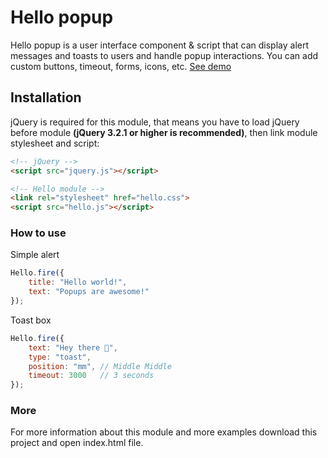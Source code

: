 # Hello popup
Hello popup is a user interface component & script that can display alert messages and toasts to users and handle popup interactions. You can add custom buttons, timeout, forms, icons, etc.
[See demo](https://amatris.ir/docs/?doc=hello)

## Installation
jQuery is required for this module, that means you have to load jQuery before module **(jQuery 3.2.1 or higher is recommended)**, then link module stylesheet and script:

```html
<!-- jQuery -->
<script src="jquery.js"></script>

<!-- Hello module -->
<link rel="stylesheet" href="hello.css">
<script src="hello.js"></script>
```

### How to use
Simple alert
```javascript
Hello.fire({
    title: "Hello world!",
    text: "Popups are awesome!"
});
```

Toast box
```javascript
Hello.fire({
    text: "Hey there 👋",
    type: "toast",
    position: "mm", // Middle Middle
    timeout: 3000   // 3 seconds
});
```

### More
For more information about this module and more examples download this project and open index.html file.
